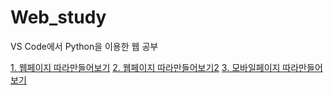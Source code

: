 # Web_study
VS Code에서 Python을 이용한 웹 공부

[1. 웹페이지 따라만들어보기](https://github.com/Kwonaiyo/Web_study/blob/main/%EC%8B%A4%EC%8A%B5_html%ED%8E%98%EC%9D%B4%EC%A7%80%20%EB%94%B0%EB%9D%BC%EB%A7%8C%EB%93%A4%EC%96%B4%EB%B3%B4%EA%B8%B0/%EB%82%B4%EA%B0%80%20%EB%A7%8C%EB%93%A0%20%ED%8E%98%EC%9D%B4%EC%A7%80/My_example.html)
[2. 웹페이지 따라만들어보기2](https://github.com/Kwonaiyo/Web_study/blob/main/%EC%8B%A4%EC%8A%B5_html%ED%8E%98%EC%9D%B4%EC%A7%80%20%EB%94%B0%EB%9D%BC%EB%A7%8C%EB%93%A4%EC%96%B4%EB%B3%B4%EA%B8%B0/%EB%82%B4%EA%B0%80%20%EB%A7%8C%EB%93%A0%20%ED%8E%98%EC%9D%B4%EC%A7%80/My_social_page.html)
[3. 모바일페이지 따라만들어보기](https://github.com/Kwonaiyo/Web_study/blob/main/%EC%8B%A4%EC%8A%B5_html%ED%8E%98%EC%9D%B4%EC%A7%80%20%EB%94%B0%EB%9D%BC%EB%A7%8C%EB%93%A4%EC%96%B4%EB%B3%B4%EA%B8%B0/%EB%82%B4%EA%B0%80%20%EB%A7%8C%EB%93%A0%20%ED%8E%98%EC%9D%B4%EC%A7%80/My_mobilepage.html)